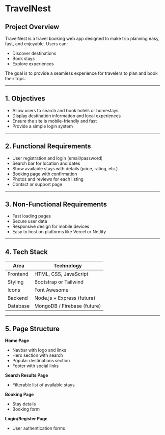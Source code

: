 # TravelNest
## Project Overview
TravelNest is a travel booking web app designed to make trip planning easy, fast, and enjoyable. Users can:

- Discover destinations  
- Book stays  
- Explore experiences  

The goal is to provide a seamless experience for travelers to plan and book their trips.

---

## 1. Objectives
- Allow users to search and book hotels or homestays  
- Display destination information and local experiences  
- Ensure the site is mobile-friendly and fast  
- Provide a simple login system

---

## 2. Functional Requirements
- User registration and login (email/password)  
- Search bar for location and dates  
- Show available stays with details (price, rating, etc.)  
- Booking page with confirmation  
- Photos and reviews for each listing  
- Contact or support page  

---

## 3. Non-Functional Requirements
- Fast loading pages  
- Secure user data  
- Responsive design for mobile devices  
- Easy to host on platforms like Vercel or Netlify  

---

## 4. Tech Stack

| Area       | Technology                  |
|------------|-----------------------------|
| Frontend   | HTML, CSS, JavaScript       |
| Styling    | Bootstrap or Tailwind       |
| Icons      | Font Awesome                |
| Backend    | Node.js + Express (future)  |
| Database   | MongoDB / Firebase (future) |

---

## 5. Page Structure

**Home Page**
- Navbar with logo and links  
- Hero section with search  
- Popular destinations section  
- Footer with social links  

**Search Results Page**
- Filterable list of available stays  

**Booking Page**
- Stay details  
- Booking form  

**Login/Register Page**
- User authentication forms  

